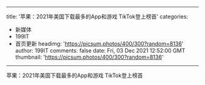 
---
title: '苹果：2021年美国下载最多的App和游戏 TikTok登上榜首'
categories: 
 - 新媒体
 - 199IT
 - 首页更新
headimg: 'https://picsum.photos/400/300?random=8136'
author: 199IT
comments: false
date: Fri, 03 Dec 2021 12:52:00 GMT
thumbnail: 'https://picsum.photos/400/300?random=8136'
---

<div>   
苹果：2021年美国下载最多的App和游戏 TikTok登上榜首  
</div>
            